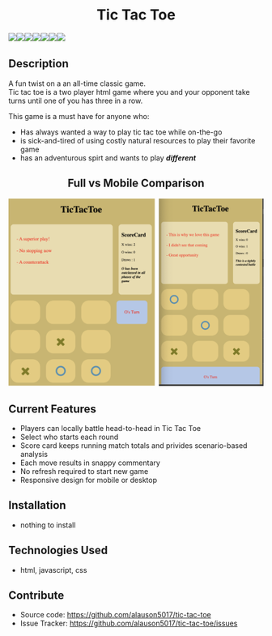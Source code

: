 <h1 align="center">Tic Tac Toe</h1>

<img align="left" src="https://img.shields.io/github/issues/alauson5017/tic-tac-toe" />
<img align="left" src="https://img.shields.io/github/stars/alauson5017/tic-tac-toe" />
<img align="left" src="https://img.shields.io/github/last-commit/alauson5017/tic-tac-toe" />
<img align="left" src="https://img.shields.io/github/languages/count/alauson5017/tic-tac-toe" />
<img align="left" src="https://img.shields.io/github/languages/top/alauson5017/tic-tac-toe" />
<img align="left" src="https://img.shields.io/tokei/lines/github/alauson5017/tic-tac-toe" />
<img src="https://img.shields.io/twitter/url?style=social&url=https%3A%2F%2Fgithub.com%2Falauson5017%2Ftic-tac-toe" />

## Description
A fun twist on a an all-time classic game.  
Tic tac toe is a two player html game where you and your opponent take turns until one of you has three in a row.  

This game is a must have for anyone who:
* Has always wanted a way to play tic tac toe while on-the-go
* is sick-and-tired of using costly natural resources to play their favorite game
* has an adventurous spirt and wants to play **_different_**

<h2 align="center">Full vs Mobile Comparison</h2>

![full vs mobile compared](images/ScreenShotMobileFull.png)

## Current Features
- Players can locally battle head-to-head in Tic Tac Toe
- Select who starts each round
- Score card keeps running match totals and privides scenario-based analysis
- Each move results in snappy commentary
- No refresh required to start new game
- Responsive design for mobile or desktop

## Installation
- nothing to install

## Technologies Used
- html, javascript, css

## Contribute
- Source code: https://github.com/alauson5017/tic-tac-toe
- Issue Tracker: https://github.com/alauson5017/tic-tac-toe/issues
